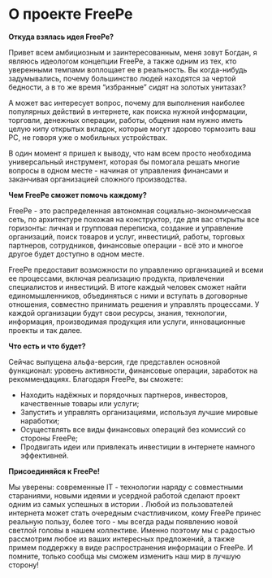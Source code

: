 # О проекте FreePe


**Откуда взялась идея FreePe?**

Привет всем амбициозным и заинтересованным, меня зовут Богдан, я являюсь идеологом концепции FreePe, а также одним из тех, кто уверенными темпами воплощает ее в реальность. Вы когда-нибудь задумывались, почему большинство людей находятся за чертой бедности, а в то же время “избранные” сидят на золотых унитазах?

А может вас интересует вопрос, почему для выполнения наиболее популярных действий в интернете, как поиска нужной информации, торговли, денежных операции, работы, общения нам нужно иметь целую кипу открытых вкладок, которые могут здорово тормозить ваш PC, не говоря уже о мобильных устройствах.

В один момент я пришел к выводу, что нам всем просто необходима универсальный инструмент, которая бы помогала решать многие вопросы в одном месте - начиная от управления финансами и заканчивая организацией сложного производства.

**Чем FreePe сможет помочь каждому?** 

  FreePe - это распределенная автономная социально-экономическая сеть, по архитектуре похожая на конструктор, где для вас открыты все горизонты: личная и групповая переписка, создание и управление организаций, поиск товаров и услуг, инвестиций, работы, торговых партнеров, сотрудников, финансовые операции - всё это и многое другое будет доступно в одном месте. 

FreePe предоставит возможности по управлению организацией и всеми ее процессами, включая реализацию продукта, привлечении специалистов и инвестиций.
В итоге каждый человек сможет найти единомышленников, объединяться с ними и вступать в договорные отношения, совместно принимать решения и управлять процессами. У каждой организации будут свои ресурсы, знания, технологии, информация, производимая продукция или услуги, инновационные проекты и так далее. 

**Что есть и что будет?**

Сейчас выпущена альфа-версия, где представлен основной функционал: уровень активности, финансовые операции, заработок на рекоммендациях. Благодаря FreePe, вы сможете: 

- Находить надёжных и порядочных партнеров, инвесторов, качественные товары или услуги;
- Запустить и управлять организациями, используя лучшие мировые наработки;
- Осуществлять все виды финансовых операций без комиссий со стороны FreePe;
- Продвигать идеи или привлекать инвестиции в интернете намного эффективней.

**Присоединяйся к FreePe!**

Мы уверены: современные IT - технологии наряду с совместными стараниями, новыми идеями и усердной работой сделают проект одним из самых успешных в истории . Любой из пользователей интернета может стать очередным счастливчиком, кому FreePe принес реальную пользу, более того - мы всегда рады появлению новой светлой головы в нашем коллективе. Именно поэтому мы с радостью рассмотрим любое из ваших интересных предложений, а также примем поддержку в виде распространения информации о FreePe. И помните, только сообща мы сможем изменить наш мир в лучшую сторону!


